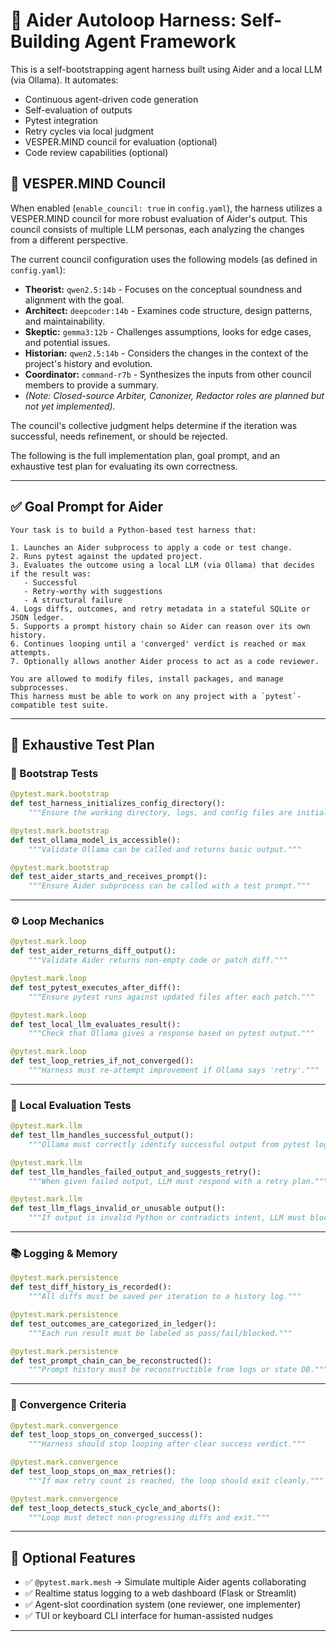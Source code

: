 # 🤖 Aider Autoloop Harness: Self-Building Agent Framework

This is a self-bootstrapping agent harness built using Aider and a local LLM (via Ollama). It automates:
- Continuous agent-driven code generation
- Self-evaluation of outputs
- Pytest integration
- Retry cycles via local judgment
- VESPER.MIND council for evaluation (optional)
- Code review capabilities (optional)

## 🧠 VESPER.MIND Council

When enabled (`enable_council: true` in `config.yaml`), the harness utilizes a VESPER.MIND council for more robust evaluation of Aider's output. This council consists of multiple LLM personas, each analyzing the changes from a different perspective.

The current council configuration uses the following models (as defined in `config.yaml`):
- **Theorist:** `qwen2.5:14b` - Focuses on the conceptual soundness and alignment with the goal.
- **Architect:** `deepcoder:14b` - Examines code structure, design patterns, and maintainability.
- **Skeptic:** `gemma3:12b` - Challenges assumptions, looks for edge cases, and potential issues.
- **Historian:** `qwen2.5:14b` - Considers the changes in the context of the project's history and evolution.
- **Coordinator:** `command-r7b` - Synthesizes the inputs from other council members to provide a summary.
- *(Note: Closed-source Arbiter, Canonizer, Redactor roles are planned but not yet implemented).*

The council's collective judgment helps determine if the iteration was successful, needs refinement, or should be rejected.

The following is the full implementation plan, goal prompt, and an exhaustive test plan for evaluating its own correctness.

---

## ✅ Goal Prompt for Aider

```text
Your task is to build a Python-based test harness that:

1. Launches an Aider subprocess to apply a code or test change.
2. Runs pytest against the updated project.
3. Evaluates the outcome using a local LLM (via Ollama) that decides if the result was:
   - Successful
   - Retry-worthy with suggestions
   - A structural failure
4. Logs diffs, outcomes, and retry metadata in a stateful SQLite or JSON ledger.
5. Supports a prompt history chain so Aider can reason over its own history.
6. Continues looping until a 'converged' verdict is reached or max attempts.
7. Optionally allows another Aider process to act as a code reviewer.

You are allowed to modify files, install packages, and manage subprocesses.
This harness must be able to work on any project with a `pytest`-compatible test suite.
```

---

## 🧪 Exhaustive Test Plan

### 🏁 Bootstrap Tests

```python
@pytest.mark.bootstrap
def test_harness_initializes_config_directory():
    """Ensure the working directory, logs, and config files are initialized."""

@pytest.mark.bootstrap
def test_ollama_model_is_accessible():
    """Validate Ollama can be called and returns basic output."""

@pytest.mark.bootstrap
def test_aider_starts_and_receives_prompt():
    """Ensure Aider subprocess can be called with a test prompt."""
```

---

### ⚙️ Loop Mechanics

```python
@pytest.mark.loop
def test_aider_returns_diff_output():
    """Validate Aider returns non-empty code or patch diff."""

@pytest.mark.loop
def test_pytest_executes_after_diff():
    """Ensure pytest runs against updated files after each patch."""

@pytest.mark.loop
def test_local_llm_evaluates_result():
    """Check that Ollama gives a response based on pytest output."""

@pytest.mark.loop
def test_loop_retries_if_not_converged():
    """Harness must re-attempt improvement if Ollama says 'retry'."""
```

---

### 🧠 Local Evaluation Tests

```python
@pytest.mark.llm
def test_llm_handles_successful_output():
    """Ollama must correctly identify successful output from pytest logs."""

@pytest.mark.llm
def test_llm_handles_failed_output_and_suggests_retry():
    """When given failed output, LLM must respond with a retry plan."""

@pytest.mark.llm
def test_llm_flags_invalid_or_unusable output():
    """If output is invalid Python or contradicts intent, LLM must block it."""
```

---

### 📚 Logging & Memory

```python
@pytest.mark.persistence
def test_diff_history_is_recorded():
    """All diffs must be saved per iteration to a history log."""

@pytest.mark.persistence
def test_outcomes_are_categorized_in_ledger():
    """Each run result must be labeled as pass/fail/blocked."""

@pytest.mark.persistence
def test_prompt_chain_can_be_reconstructed():
    """Prompt history must be reconstructible from logs or state DB."""
```

---

### 🚦 Convergence Criteria

```python
@pytest.mark.convergence
def test_loop_stops_on_converged_success():
    """Harness should stop looping after clear success verdict."""

@pytest.mark.convergence
def test_loop_stops_on_max_retries():
    """If max retry count is reached, the loop should exit cleanly."""

@pytest.mark.convergence
def test_loop_detects_stuck_cycle_and_aborts():
    """Loop must detect non-progressing diffs and exit."""
```

---

## 🧩 Optional Features

- ✅ `@pytest.mark.mesh` → Simulate multiple Aider agents collaborating
- ✅ Realtime status logging to a web dashboard (Flask or Streamlit)
- ✅ Agent-slot coordination system (one reviewer, one implementer)
- ✅ TUI or keyboard CLI interface for human-assisted nudges

---
